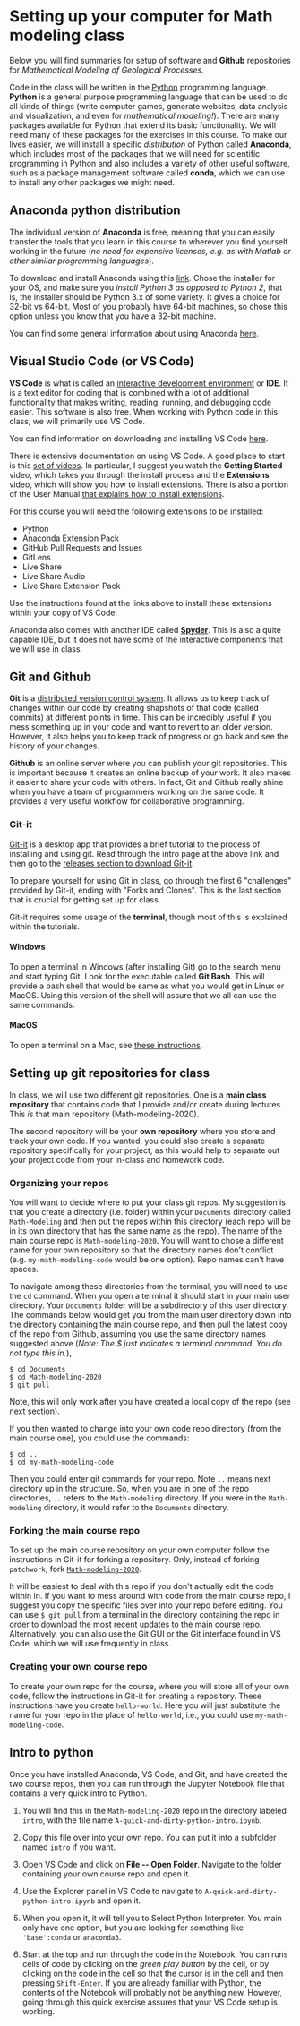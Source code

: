 # Setting up your computer for Math modeling class

Below you will find summaries for setup of software and **Github** repositories for *Mathematical Modeling of Geological Processes.* 

Code in the class will be written in the [Python](http://www.python.org) programming language. **Python** is a general purpose programming language that can be used to do all kinds of things (write computer games, generate websites, data analysis and visualization, and even for *mathematical modeling!*). There are many packages available for Python that extend its basic functionality. We will need many of these packages for the exercises in this course. To make our lives easier, we will install a specific *distribution* of Python called **Anaconda**, which includes most of the packages that we will need for scientific programming in Python and also includes a variety of other useful software, such as a package management software called **conda**, which we can use to install any other packages we might need.

## Anaconda python distribution

The individual version of **Anaconda**  is free, meaning that you can easily transfer the tools that you learn in this course to wherever you find yourself working in the future (*no need for expensive licenses, e.g. as with Matlab or other similar programming languages*). 

To download and install Anaconda using this [link](https://www.anaconda.com/products/individual). Chose the installer for your OS, and make sure you *install Python 3 as opposed to Python 2*, that is, the installer should be Python 3.x of some variety. It gives a choice for 32-bit vs 64-bit. Most of you probably have 64-bit machines, so chose this option unless you know that you have a 32-bit machine. 

You can find some general information about using Anaconda [here](https://docs.anaconda.com/anaconda/user-guide/getting-started/).

## Visual Studio Code (or VS Code)

**VS Code** is what is called an [interactive development environment](https://en.wikipedia.org/wiki/Integrated_development_environment) or **IDE**. It is a text editor for coding that is combined with a lot of additional functionality that makes writing, reading, running, and debugging code easier. This software is also free. When working with Python code in this class, we will primarily use VS Code.

You can find information on downloading and installing VS Code [here](https://code.visualstudio.com/).

There is extensive documentation on using VS Code. A good place to start is this [set of videos](https://code.visualstudio.com/docs/getstarted/introvideos). In particular, I suggest you watch the **Getting Started** video, which takes you through the install process and the **Extensions** video, which will show you how to install extensions. There is also a portion of the User Manual [that explains how to install extensions](https://code.visualstudio.com/docs/editor/extension-gallery).

For this course you will need the following extensions to be installed:

* Python
* Anaconda Extension Pack
* GitHub Pull Requests and Issues
* GitLens
* Live Share
* Live Share Audio
* Live Share Extension Pack

Use the instructions found at the links above to install these extensions within your copy of VS Code.

Anaconda also comes with another IDE called **[Spyder](https://www.spyder-ide.org/)**. This is also a quite capable IDE, but it does not have some of the interactive components that we will use in class.

## Git and Github

**Git** is a [distributed version control system](https://www.atlassian.com/git/tutorials/what-is-version-control). It allows us to keep track of changes within our code by creating shapshots of that code (called commits) at different points in time. This can be incredibly useful if you mess something up in your code and want to revert to an older version. However, it also helps you to keep track of progress or go back and see the history of your changes. 

**Github** is an online server where you can publish your git repositories. This is important because it creates an online backup of your work. It also makes it easier to share your code with others. In fact, Git and Github really shine when you have a team of programmers working on the same code. It provides a very useful workflow for collaborative programming.

### Git-it

[Git-it](https://github.com/jlord/git-it-electron) is a desktop app that provides a brief tutorial to the process of installing and using git. Read through the intro page at the above link and then go to the [releases section to download Git-it](http://github.com/jlord/git-it-electron/releases).

To prepare yourself for using Git in class, go through the first 6 "challenges" provided by Git-it, ending with "Forks and Clones". This is the last section that is crucial for getting set up for class. 

Git-it requires some usage of the **terminal**, though most of this is explained within the tutorials. 

#### **Windows**

To open a terminal in Windows (after installing Git) go to the search menu and start typing Git. Look for the executable called **Git Bash**. This will provide a bash shell that would be same as what you would get in Linux or MacOS. Using this version of the shell will assure that we all can use the same commands.

#### **MacOS**

To open a terminal on a Mac, see [these instructions](https://support.apple.com/guide/terminal/open-or-quit-terminal-apd5265185d-f365-44cb-8b09-71a064a42125/mac).

## Setting up git repositories for class

In class, we will use two different git repositories. One is a **main class repository** that contains code that I provide and/or create during lectures. This *is* that main repository (Math-modeling-2020).  

The second repository will be your **own repository** where you store and track your own code. If you wanted, you could also create a separate repository specifically for your project, as this would help to separate out your project code from your in-class and homework code. 

### Organizing your repos

You will want to decide where to put your class git repos. My suggestion is that you create a directory (i.e. folder) within your `Documents` directory called `Math-Modeling` and then put the repos within this directory (each repo will be in its own directory that has the same name as the repo). The name of the main course repo is `Math-modeling-2020`. You will want to chose a different name for your own repository so that the directory names don't conflict (e.g. `my-math-modeling-code` would be one option). Repo names can't have spaces.

To navigate among these directories from the terminal, you will need to use the `cd` command. When you open a terminal it should start in your main user directory. Your `Documents` folder will be a subdirectory of this user directory. The commands below would get you from the main user directory down into the directory containing the main course repo, and then pull the latest copy of the repo from Github, assuming you use the same directory names suggested above (*Note: The $ just indicates a terminal command. You do not type this in.*),

```
$ cd Documents
$ cd Math-modeling-2020
$ git pull 
```
Note, this will only work after you have created a local copy of the repo (see next section).

If you then wanted to change into your own code repo directory (from the main course one), you could use the commands:

```
$ cd ..
$ cd my-math-modeling-code
```

Then you could enter git commands for your repo. Note `..` means next directory up in the structure. So, when you are in one of the repo directories, `..` refers to the `Math-modeling` directory. If you were in the `Math-modeling` directory, it would refer to the `Documents` directory. 


### Forking the main course repo

To set up the main course repository on your own computer follow the instructions in Git-it for forking a repository. Only, instead of forking `patchwork`, fork [`Math-modeling-2020`](https://github.com/speleophysics/Math-modeling-2020). 

It will be easiest to deal with this repo if you don't actually edit the code within in. If you want to mess around with code from the main course repo, I suggest you copy the specific files over into your repo before editing. You can use `$ git pull` from a terminal in the directory containing the repo in order to download the most recent updates to the main course repo. Alternatively, you can also use the Git GUI or the Git interface found in VS Code, which we will use frequently in class.

### Creating your own course repo

To create your own repo for the course, where you will store all of your own code, follow the instructions in Git-it for creating a repository. These instructions have you create `hello-world`. Here you will just substitute the name for your repo in the place of `hello-world`, i.e., you could use `my-math-modeling-code`.

## Intro to python

Once you have installed Anaconda, VS Code, and Git, and have created the two course repos, then you can run through the Jupyter Notebook file that contains a very quick intro to Python. 

1. You will find this in the `Math-modeling-2020` repo in the directory labeled `intro`, with the file name `A-quick-and-dirty-python-intro.ipynb`. 

1. Copy this file over into your own repo. You can put it into a subfolder named `intro` if you want. 

1. Open VS Code and click on **File -- Open Folder**. Navigate to the folder containing your own course repo and open it.

1. Use the Explorer panel in VS Code to navigate to `A-quick-and-dirty-python-intro.ipynb` and open it.

1. When you open it, it will tell you to Select Python Interpreter. You main only have one option, but you are looking for something like `'base':conda` or `anaconda3`.

1. Start at the top and run through the code in the Notebook. You can runs cells of code by clicking on the *green play button* by the cell, or by clicking on the code in the cell so that the cursor is in the cell and then pressing `Shift-Enter`. If you are already familiar with Python, the contents of the Notebook will probably not be anything new. However, going through this quick exercise assures that your VS Code setup is working.


